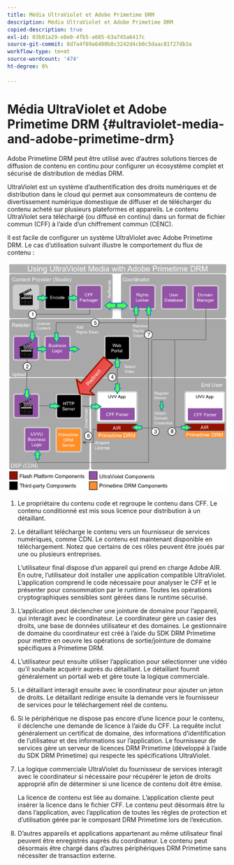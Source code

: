 ```yaml
---
title: Média UltraViolet et Adobe Primetime DRM
description: Média UltraViolet et Adobe Primetime DRM
copied-description: true
exl-id: 03b01a29-e8e0-4fb5-a685-63a745a6417c
source-git-commit: 8d7a4f69a6400b0c3242d4cb0c5daac81f27db3a
workflow-type: tm+mt
source-wordcount: '474'
ht-degree: 0%

---
```


# Média UltraViolet et Adobe Primetime DRM {#ultraviolet-media-and-adobe-primetime-drm}

Adobe Primetime DRM peut être utilisé avec d’autres solutions tierces de diffusion de contenu en continu pour configurer un écosystème complet et sécurisé de distribution de médias DRM.

UltraViolet est un système d’authentification des droits numériques et de distribution dans le cloud qui permet aux consommateurs de contenu de divertissement numérique domestique de diffuser et de télécharger du contenu acheté sur plusieurs plateformes et appareils. Le contenu UltraViolet sera téléchargé (ou diffusé en continu) dans un format de fichier commun (CFF) à l’aide d’un chiffrement commun (CENC).

Il est facile de configurer un système UltraViolet avec Adobe Primetime DRM. Le cas d’utilisation suivant illustre le comportement du flux de contenu :

<!--<a id="fig_cxy_dc2_44"></a>-->

![](assets/AdobeUV_web.png)

1. Le propriétaire du contenu code et regroupe le contenu dans CFF. Le contenu conditionné est mis sous licence pour distribution à un détaillant.
1. Le détaillant télécharge le contenu vers un fournisseur de services numériques, comme CDN. Le contenu est maintenant disponible en téléchargement. Notez que certains de ces rôles peuvent être joués par une ou plusieurs entreprises.

   L’utilisateur final dispose d’un appareil qui prend en charge Adobe AIR. En outre, l’utilisateur doit installer une application compatible UltraViolet. L’application comprend le code nécessaire pour analyser le CFF et le présenter pour consommation par le runtime. Toutes les opérations cryptographiques sensibles sont gérées dans le runtime sécurisé.
1. L’application peut déclencher une jointure de domaine pour l’appareil, qui interagit avec le coordinateur. Le coordinateur gère un casier des droits, une base de données utilisateur et des domaines. Le gestionnaire de domaine du coordinateur est créé à l’aide du SDK DRM Primetime pour mettre en oeuvre les opérations de sortie/jointure de domaine spécifiques à Primetime DRM.
1. L’utilisateur peut ensuite utiliser l’application pour sélectionner une vidéo qu’il souhaite acquérir auprès du détaillant. Le détaillant fournit généralement un portail web et gère toute la logique commerciale.
1. Le détaillant interagit ensuite avec le coordinateur pour ajouter un jeton de droits. Le détaillant redirige ensuite la demande vers le fournisseur de services pour le téléchargement réel de contenu.
1. Si le périphérique ne dispose pas encore d’une licence pour le contenu, il déclenche une demande de licence à l’aide du CFF. La requête inclut généralement un certificat de domaine, des informations d’identification de l’utilisateur et des informations sur l’application. Le fournisseur de services gère un serveur de licences DRM Primetime (développé à l’aide du SDK DRM Primetime) qui respecte les spécifications UltraViolet.
1. La logique commerciale UltraViolet du fournisseur de services interagit avec le coordinateur si nécessaire pour récupérer le jeton de droits approprié afin de déterminer si une licence de contenu doit être émise.

   La licence de contenu est liée au domaine. L’application cliente peut insérer la licence dans le fichier CFF. Le contenu peut désormais être lu dans l’application, avec l’application de toutes les règles de protection et d’utilisation gérée par le composant DRM Primetime lors de l’exécution.
1. D’autres appareils et applications appartenant au même utilisateur final peuvent être enregistrés auprès du coordinateur. Le contenu peut désormais être chargé dans d’autres périphériques DRM Primetime sans nécessiter de transaction externe.
